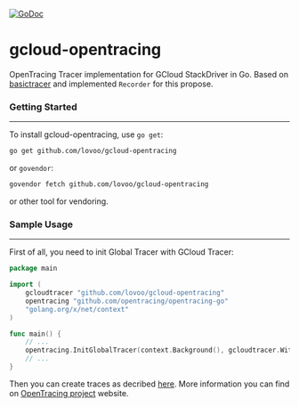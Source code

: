 [![GoDoc](https://godoc.org/github.com/lovoo/gcloud-opentracing?status.svg)](http://godoc.org/github.com/lovoo/gcloud-opentracing)
# gcloud-opentracing
 OpenTracing Tracer implementation for GCloud StackDriver in Go. Based on [basictracer](https://github.com/opentracing/basictracer-go) and implemented `Recorder` for this propose.
 
### Getting Started
-------------------
To install gcloud-opentracing, use `go get`:

```bash
go get github.com/lovoo/gcloud-opentracing
```
or `govendor`:

```bash
govendor fetch github.com/lovoo/gcloud-opentracing
```
or other tool for vendoring.

### Sample Usage
-------------------
First of all, you need to init Global Tracer with GCloud Tracer:
```go
package main

import (
    gcloudtracer "github.com/lovoo/gcloud-opentracing"
    opentracing "github.com/opentracing/opentracing-go"
    "golang.org/x/net/context"
)

func main() {
    // ...
    opentracing.InitGlobalTracer(context.Background(), gcloudtracer.WithProject("project-id"))
    // ...
}
```

Then you can create traces as decribed [here](https://github.com/opentracing/opentracing-go). More information you can find on [OpenTracing project](http://opentracing.io) website.
